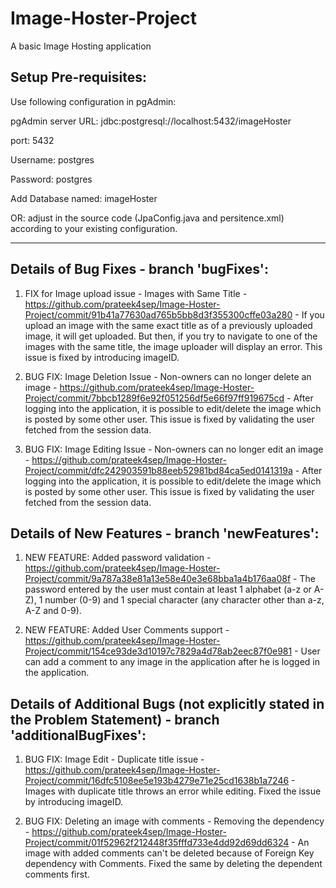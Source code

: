 # Image-Hoster-Project
A basic Image Hosting application

## Setup Pre-requisites:
Use following configuration in pgAdmin:

pgAdmin server URL: jdbc:postgresql://localhost:5432/imageHoster

port: 5432

Username: postgres

Password: postgres

Add Database named: imageHoster

OR: adjust in the source code (JpaConfig.java and persitence.xml) according to your existing configuration. 


-------------------------------

## Details of Bug Fixes - branch 'bugFixes':

1. FIX for Image upload issue - Images with Same Title - https://github.com/prateek4sep/Image-Hoster-Project/commit/91b41a77630ad765b5bb8d3f355300cffe03a280 - If you upload an image with the same exact title as of a previously uploaded image, it will get uploaded. But then, if you try to navigate to one of the images with the same title, the image uploader will display an error. This issue is fixed by introducing imageID.

2. BUG FIX: Image Deletion Issue - Non-owners can no longer delete an image - https://github.com/prateek4sep/Image-Hoster-Project/commit/7bbcb1289f6e92f051256df5e66f97ff919675cd - After logging into the application, it is possible to edit/delete the image which is posted by some other user. This issue is fixed by validating the user fetched from the session data.

3. BUG FIX: Image Editing Issue - Non-owners can no longer edit an image - https://github.com/prateek4sep/Image-Hoster-Project/commit/dfc242903591b88eeb52981bd84ca5ed0141319a - After logging into the application, it is possible to edit/delete the image which is posted by some other user. This issue is fixed by validating the user fetched from the session data.

## Details of New Features - branch 'newFeatures':

1. NEW FEATURE: Added password validation - https://github.com/prateek4sep/Image-Hoster-Project/commit/9a787a38e81a13e58e40e3e68bba1a4b176aa08f - The password entered by the user must contain at least 1 alphabet (a-z or A-Z), 1 number (0-9) and 1 special character (any character other than a-z, A-Z and 0-9).

2. NEW FEATURE: Added User Comments support - https://github.com/prateek4sep/Image-Hoster-Project/commit/154ce93de3d10197c7829a4d78ab2eec87f0e981 - User can add a comment to any image in the application after he is logged in the application.

## Details of Additional Bugs (not explicitly stated in the Problem Statement) - branch 'additionalBugFixes':

1. BUG FIX: Image Edit - Duplicate title issue - https://github.com/prateek4sep/Image-Hoster-Project/commit/16dfc5108ee5e193b4279e71e25cd1638b1a7246 - Images with duplicate title throws an error while editing. Fixed the issue by introducing imageID.

2. BUG FIX: Deleting an image with comments - Removing the dependency - https://github.com/prateek4sep/Image-Hoster-Project/commit/01f52962f212448f35fffd733e4dd92d69dd6324 - An image with added comments can't be deleted because of Foreign Key dependency with Comments. Fixed the same by deleting the dependent comments first.

